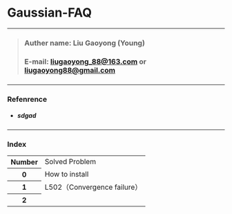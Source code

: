# Gaussian-FAQ

---
> ### Auther name: Liu Gaoyong (Young)
> ### E-mail: liugaoyong_88@163.com or liugaoyong88@gmail.com
> ### 

---
### Refenrence
- ##### sdgad

---

### Index
<body>
  <table>
    <tr>
      <th>Number</th>
      <td>Solved Problem</td>
    </tr>
   <tr>
      <th>0</th>
      <td>How to install</td>
    </tr>
    <tr>
      <th>1</th>
      <td>L502（Convergence failure）</td>
    </tr>
    <tr>
      <th>2</th>
      <td>  </td>
    </tr>
  </table>







